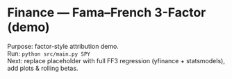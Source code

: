 # Finance — Fama–French 3-Factor (demo)
Purpose: factor-style attribution demo.  
Run: `python src/main.py SPY`  
Next: replace placeholder with full FF3 regression (yfinance + statsmodels), add plots & rolling betas.
